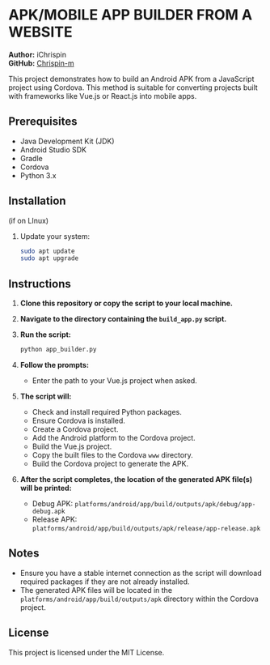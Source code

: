 # APK/MOBILE APP BUILDER FROM A WEBSITE 

**Author:** iChrispin  
**GitHub:** [Chrispin-m](https://github.com/Chrispin-m)

This project demonstrates how to build an Android APK from a JavaScript project using Cordova. This method is suitable for converting projects built with frameworks like Vue.js or React.js into mobile apps.

## Prerequisites

- Java Development Kit (JDK)
- Android Studio SDK
- Gradle
- Cordova
- Python 3.x
## Installation
(if on LInux)
1. Update your system:

   ```bash
   sudo apt update
   sudo apt upgrade
## Instructions

1. **Clone this repository or copy the script to your local machine.**

2. **Navigate to the directory containing the `build_app.py` script.**

3. **Run the script:**

    ```bash
    python app_builder.py
    ```

4. **Follow the prompts:**
    - Enter the path to your Vue.js project when asked.

5. **The script will:**
    - Check and install required Python packages.
    - Ensure Cordova is installed.
    - Create a Cordova project.
    - Add the Android platform to the Cordova project.
    - Build the Vue.js project.
    - Copy the built files to the Cordova `www` directory.
    - Build the Cordova project to generate the APK.

6. **After the script completes, the location of the generated APK file(s) will be printed:**
    - Debug APK: `platforms/android/app/build/outputs/apk/debug/app-debug.apk`
    - Release APK: `platforms/android/app/build/outputs/apk/release/app-release.apk`

## Notes

- Ensure you have a stable internet connection as the script will download required packages if they are not already installed.
- The generated APK files will be located in the `platforms/android/app/build/outputs/apk` directory within the Cordova project.

## License

This project is licensed under the MIT License.
